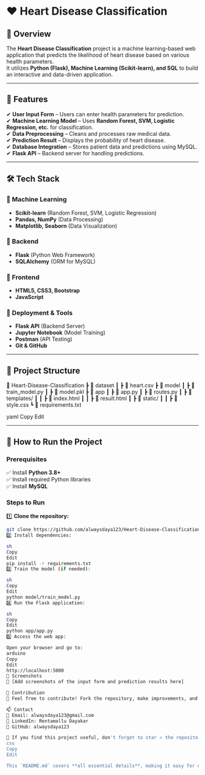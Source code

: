 # ❤️ Heart Disease Classification

## 📌 Overview  
The **Heart Disease Classification** project is a machine learning-based web application that predicts the likelihood of heart disease based on various health parameters.  
It utilizes **Python (Flask), Machine Learning (Scikit-learn), and SQL** to build an interactive and data-driven application.  

---

## 🚀 Features  
✔ **User Input Form** – Users can enter health parameters for prediction.  
✔ **Machine Learning Model** – Uses **Random Forest, SVM, Logistic Regression, etc.** for classification.  
✔ **Data Preprocessing** – Cleans and processes raw medical data.  
✔ **Prediction Result** – Displays the probability of heart disease.  
✔ **Database Integration** – Stores patient data and predictions using MySQL.  
✔ **Flask API** – Backend server for handling predictions.  

---

## 🛠️ Tech Stack  

### 🔹 Machine Learning  
- **Scikit-learn** (Random Forest, SVM, Logistic Regression)  
- **Pandas, NumPy** (Data Processing)  
- **Matplotlib, Seaborn** (Data Visualization)  

### 🔹 Backend  
- **Flask** (Python Web Framework)  
- **SQLAlchemy** (ORM for MySQL)  

### 🔹 Frontend  
- **HTML5, CSS3, Bootstrap**  
- **JavaScript**  

### 🔹 Deployment & Tools  
- **Flask API** (Backend Server)  
- **Jupyter Notebook** (Model Training)  
- **Postman** (API Testing)  
- **Git & GitHub**  

---

## 📂 Project Structure  
📁 Heart-Disease-Classification
┣ 📂 dataset
┃ ┣ 📄 heart.csv
┣ 📂 model
┃ ┣ 📄 train_model.py
┃ ┣ 📄 model.pkl
┣ 📂 app
┃ ┣ 📄 app.py
┃ ┣ 📄 routes.py
┃ ┣ 📄 templates/
┃ ┃ ┣ 📄 index.html
┃ ┃ ┣ 📄 result.html
┃ ┣ 📄 static/
┃ ┃ ┣ 📄 style.css
┗ 📄 requirements.txt

yaml
Copy
Edit

---

## 🎯 How to Run the Project  

### Prerequisites  
✅ Install **Python 3.8+**  
✅ Install required Python libraries  
✅ Install **MySQL**  

### Steps to Run  
1️⃣ **Clone the repository:**  
```sh
git clone https://github.com/alwaysdaya123/Heart-Disease-Classification.git
2️⃣ Install dependencies:

sh
Copy
Edit
pip install -r requirements.txt
3️⃣ Train the model (if needed):

sh
Copy
Edit
python model/train_model.py
4️⃣ Run the Flask application:

sh
Copy
Edit
python app/app.py
5️⃣ Access the web app:

Open your browser and go to:
arduino
Copy
Edit
http://localhost:5000
📸 Screenshots
🔹 [Add screenshots of the input form and prediction results here]

🤝 Contribution
🔹 Feel free to contribute! Fork the repository, make improvements, and submit a pull request.

📫 Contact
📧 Email: alwaysdaya123@gmail.com
🔗 LinkedIn: Rentamallu Dayakar
🚀 GitHub: alwaysdaya123

🌟 If you find this project useful, don't forget to star ⭐ the repository!
css
Copy
Edit

This `README.md` covers **all essential details**, making it easy for others to understand and contribute to your pr
